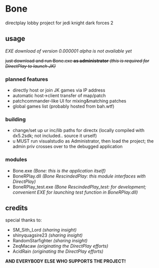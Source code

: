 # Bone
directplay lobby project for jedi knight dark forces 2

## usage
_EXE download of version 0.000001 alpha is not available yet_

~~just download and run Bone.exe **as administrator** _(this is required for DirectPlay to launch JK)_~~

### planned features
- directly host or join JK games via IP address
- automatic host->client transfer of map/patch
- patchcommander-like UI for mixing&matching patches
- global games list (probably hosted from bah.wtf)


### building
- change/set up ur inc/lib paths for directx (locally compiled with dx5.2sdk; not included.. source it urself)
- u MUST run visualstudio as Administrator,  then load the project;  the admin priv crosses over to the debugged application


### modules
- Bone.exe _(Bone: this is the application itself)_
- BoneRPlay.dll _(Bone RescindedPlay: this module interfaces with DirectPlay)_
- BoneRPlay_test.exe _(Bone RescindedPlay_test: for development; convenient EXE for launching test function in BoneRPlay.dll)_


## credits
special thanks to:
- SM_Sith_Lord _(sharing insight)_
- shinyquagsire23 _(sharing insight)_
- RandomStarfighter _(sharing insight)_
- ZeqMacaw _(originating the DirectPlay efforts)_
- AcidRain _(originating the DirectPlay efforts)_

**AND EVERYBODY ELSE WHO SUPPORTS THE PROJECT!**
